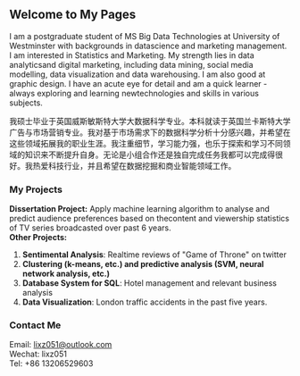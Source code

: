 ## Welcome to My Pages

I am a postgraduate student of MS Big Data Technologies at University of Westminster with backgrounds in datascience and marketing management. I am interested in Statistics and Marketing. My strength lies in data analyticsand digital marketing, including data mining, social media modelling, data visualization and data warehousing. I am also good at graphic design. I have an acute eye for detail and am a quick learner - always exploring and learning newtechnologies and skills in various subjects.

我硕士毕业于英国威斯敏斯特大学大数据科学专业。本科就读于英国兰卡斯特大学广告与市场营销专业。我对基于市场需求下的数据科学分析十分感兴趣，并希望在这些领域拓展我的职业生涯。我注重细节，学习能力强，也乐于探索和学习不同领域的知识来不断提升自身。无论是小组合作还是独自完成任务我都可以完成得很好。我热爱科技行业，并且希望在数据挖掘和商业智能领域工作。

### My Projects

**Dissertation Project:**
Apply machine learning algorithm to analyse and predict audience preferences based on thecontent and viewership statistics of TV series broadcasted over past 6 years.  
**Other Projects:**
1. **Sentimental Analysis**: Realtime reviews of "Game of Throne" on twitter
2. **Clustering (k-means, etc.) and predictive analysis (SVM, neural network analysis, etc.)**
3. **Database System for SQL**: Hotel management and relevant business analysis
4. **Data Visualization**: London traffic accidents in the past five years.


### Contact Me

Email: lixz051@outlook.com  
Wechat: lixz051  
Tel: +86 13206529603

